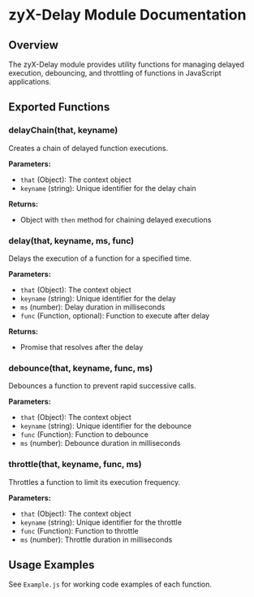 # zyX-Delay Module Documentation

## Overview
The zyX-Delay module provides utility functions for managing delayed execution, debouncing, and throttling of functions in JavaScript applications.

## Exported Functions

### delayChain(that, keyname)
Creates a chain of delayed function executions.

**Parameters:**
- `that` (Object): The context object
- `keyname` (string): Unique identifier for the delay chain

**Returns:**
- Object with `then` method for chaining delayed executions

### delay(that, keyname, ms, func)
Delays the execution of a function for a specified time.

**Parameters:**
- `that` (Object): The context object
- `keyname` (string): Unique identifier for the delay
- `ms` (number): Delay duration in milliseconds
- `func` (Function, optional): Function to execute after delay

**Returns:**
- Promise that resolves after the delay

### debounce(that, keyname, func, ms)
Debounces a function to prevent rapid successive calls.

**Parameters:**
- `that` (Object): The context object
- `keyname` (string): Unique identifier for the debounce
- `func` (Function): Function to debounce
- `ms` (number): Debounce duration in milliseconds

### throttle(that, keyname, func, ms)
Throttles a function to limit its execution frequency.

**Parameters:**
- `that` (Object): The context object
- `keyname` (string): Unique identifier for the throttle
- `func` (Function): Function to throttle
- `ms` (number): Throttle duration in milliseconds

## Usage Examples

See `Example.js` for working code examples of each function. 